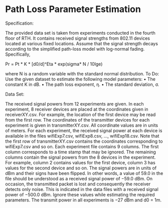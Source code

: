 # Path Loss Parameter Estimation

Specification:

The provided data set is taken from experiments conducted in the fourth floor of RTH. It contains received signal strengths from 802.11 devices located at various fixed locations. Assume that the signal strength decays according to the simplified path-loss model with log-normal fading. Specifically,

  Pr = Pt * K * [d0/d]^Eta * exp(sigma* N / 10lge)

where N is a random variable with the standard normal distribution.
To Do: Use the given dataset to estimate the following model parameters:
• The constant K in dB.
• The path loss exponent, η. 
• The standard deviation, σ.

Data Set:

The received signal powers from 12 experiments are given. In each experiment, 8 receiver devices are placed at the coordinates given in receiverXY.csv. For example, the location of the first device may be read from the first row. The coordinates of the transmitter devices for each experiment is given in transmitterXY.csv. All coordinate values are in units of meters. For each experiment, the received signal power at each device is available in the files wifiExp7.csv, wifiExp8.csv, ..., wifiExp18.csv. Note that the first row of transmitterXY.csv contains the coordinates corresponding to wifiExp7.csv and so on.
Each experiment file contains 9 columns. The first column corresponds to a time stamp that may be ignored. The remaining columns contain the signal powers from the 8 devices in the experiment. For example, column 2 contains values for the first device, column 3 has values for the second device and so on. The signal powers are in units of dBm and their signs have been flipped. In other words, a value of 59.0 in the file should be understood as a received signal power of −59.0 dBm. On occasion, the transmitted packet is lost and consequently the receiver detects only noise. This is indicated in the data files with a received signal power of −500.0 dBm. Ignore these values while estimating the required parameters.
The transmit power in all experiments is −27 dBm and d0 = 1m.
